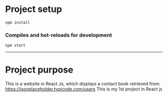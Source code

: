 # Project setup
```
npm install
```

### Compiles and hot-reloads for development
```
npm start
```
---
# Project purpose

This is a website in React Js, which displays a contact book retrieved from: https://jsonplaceholder.typicode.com/users
This is my 1st project in React js
